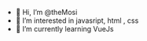 - 👋 Hi, I’m @theMosi
- 👀 I’m interested in javasript, html , css
- 🌱 I’m currently learning VueJs

<!---
theMosi/theMosi is a ✨ special ✨ repository because its `README.md` (this file) appears on your GitHub profile.
You can click the Preview link to take a look at your changes.
--->
